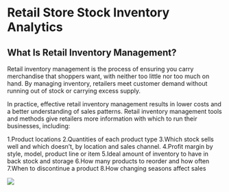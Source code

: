 # Retail Store Stock Inventory Analytics

## What Is Retail Inventory Management?
 Retail inventory management is the process of ensuring you carry merchandise that shoppers want, with neither too little nor too much on hand. By managing inventory, retailers meet customer demand without running out of stock or carrying excess supply.

 In practice, effective retail inventory management results in lower costs and a better understanding of sales patterns. Retail inventory management tools and methods give retailers more information with which to run their businesses, including:

1.Product locations
2.Quantities of each product type
3.Which stock sells well and which doesn’t, by location and sales channel.
4.Profit margin by style, model, product line or item
5.Ideal amount of inventory to have in back stock and storage
6.How many products to reorder and how often
7.When to discontinue a product
8.How changing seasons affect sales

![]('https://static01.nyt.com/images/2020/02/16/business/16VIEW/16VIEW-articleLarge.gif?quality=75&auto=webp&disable=upscale')
